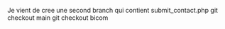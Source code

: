 Je vient de cree une second branch qui contient submit_contact.php 
git checkout main
git checkout bicom
